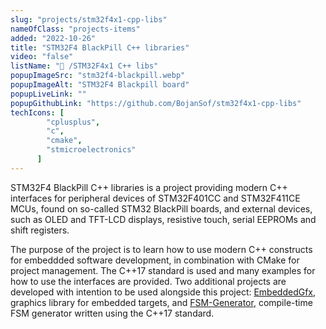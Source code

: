 ```yaml
---
slug: "projects/stm32f4x1-cpp-libs"
nameOfClass: "projects-items"
added: "2022-10-26"
title: "STM32F4 BlackPill C++ libraries"
video: "false"
listName: "🔲 /STM32F4x1 C++ libs"
popupImageSrc: "stm32f4-blackpill.webp"
popupImageAlt: "STM32F4 Blackpill board"
popupLiveLink: ""
popupGithubLink: "https://github.com/BojanSof/stm32f4x1-cpp-libs"
techIcons: [
        "cplusplus",
        "c",
        "cmake",
        "stmicroelectronics"
      ]
---
```


STM32F4 BlackPill C++ libraries is a project providing modern C++ interfaces for peripheral devices of STM32F401CC and STM32F411CE MCUs, found on so-called STM32 BlackPill boards, and external devices, such as OLED and TFT-LCD displays, resistive touch, serial EEPROMs and shift registers.

The purpose of the project is to learn how to use modern C++ constructs for embeddded software development, in combination with CMake for project management.
The C++17 standard is used and many examples for how to use the interfaces are provided.
Two additional projects are developed with intention to be used alongside this project: [EmbeddedGfx](https://github.com/nikodinovska/EmbeddedGfx), graphics library for embedded targets, and [FSM-Generator](https://github.com/BojanSof/FSM-Generator), compile-time FSM generator written using the C++17 standard.
